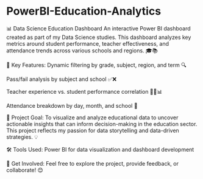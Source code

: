 # PowerBI-Education-Analytics
📊 Data Science Education Dashboard
An interactive Power BI dashboard created as part of my Data Science studies. This dashboard analyzes key metrics around student performance, teacher effectiveness, and attendance trends across various schools and regions. 🎓📚

🔑 Key Features:
Dynamic filtering by grade, subject, region, and term 🔍

Pass/fail analysis by subject and school ✅❌

Teacher experience vs. student performance correlation 👩‍🏫📊

Attendance breakdown by day, month, and school 📅

🎯 Project Goal:
To visualize and analyze educational data to uncover actionable insights that can inform decision-making in the education sector. This project reflects my passion for data storytelling and data-driven strategies. 💡

🛠 Tools Used:
Power BI for data visualization and dashboard development

🚀 Get Involved:
Feel free to explore the project, provide feedback, or collaborate! 😊
